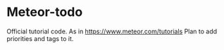 # Meteor-todo

Official tutorial code. As in https://www.meteor.com/tutorials
Plan to add priorities and tags to it.
